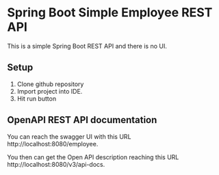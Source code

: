 # Spring Boot Simple Employee REST API
This is a simple Spring Boot REST API and there is no UI.

## Setup
1. Clone github repository
2. Import project into IDE.
3. Hit run button

## OpenAPI REST API documentation
You can reach the swagger UI with this URL http://localhost:8080/employee.

You then can get the Open API description reaching this URL http://localhost:8080/v3/api-docs.

